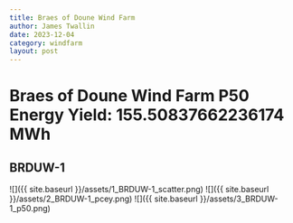 ```yaml
---
title: Braes of Doune Wind Farm
author: James Twallin
date: 2023-12-04
category: windfarm
layout: post
---
```

# Braes of Doune Wind Farm P50 Energy Yield: 155.50837662236174 MWh

BRDUW-1
-------------
![]({{ site.baseurl }}/assets/1_BRDUW-1_scatter.png)
![]({{ site.baseurl }}/assets/2_BRDUW-1_pcey.png)
![]({{ site.baseurl }}/assets/3_BRDUW-1_p50.png)


